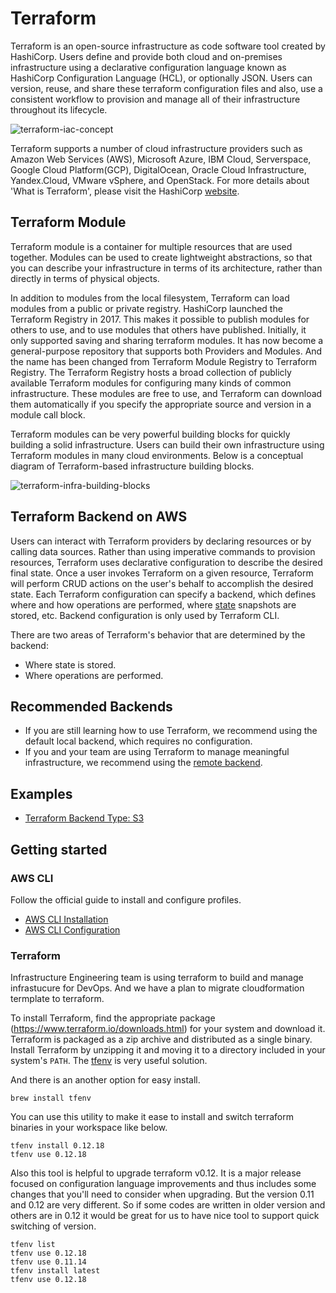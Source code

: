 # Terraform

Terraform is an open-source infrastructure as code software tool created by HashiCorp. Users define and provide both cloud and on-premises infrastructure using a declarative configuration language known as HashiCorp Configuration Language (HCL), or optionally JSON.
Users can version, reuse, and share these terraform configuration files and also, use a consistent workflow to provision and manage all of their infrastructure throughout its lifecycle.

![terraform-iac-concept](../../images/terraform-iac-concept.png)

Terraform supports a number of cloud infrastructure providers such as Amazon Web Services (AWS), Microsoft Azure, IBM Cloud, Serverspace, Google Cloud Platform(GCP), DigitalOcean, Oracle Cloud Infrastructure, Yandex.Cloud, VMware vSphere, and OpenStack. For more details about 'What is Terraform', please visit the HashiCorp [website](https://www.terraform.io/intro#what-is-terraform).

## Terraform Module
Terraform module is a container for multiple resources that are used together. Modules can be used to create lightweight abstractions, so that you can describe your infrastructure in terms of its architecture, rather than directly in terms of physical objects.

In addition to modules from the local filesystem, Terraform can load modules from a public or private registry. HashiCorp launched the Terraform Registry in 2017. This makes it possible to publish modules for others to use, and to use modules that others have published. Initially, it only supported saving and sharing terraform modules. It has now become a general-purpose repository that supports both Providers and Modules. And the name has been changed from Terraform Module Registry to Terraform Registry. The Terraform Registry hosts a broad collection of publicly available Terraform modules for configuring many kinds of common infrastructure. These modules are free to use, and Terraform can download them automatically if you specify the appropriate source and version in a module call block.

Terraform modules can be very powerful building blocks for quickly building a solid infrastructure. Users can build their own infrastructure using Terraform modules in many cloud environments. Below is a conceptual diagram of Terraform-based infrastructure building blocks.

![terraform-infra-building-blocks](../../images/terraform-infra-building-blocks.png)

## Terraform Backend on AWS
Users can interact with Terraform providers by declaring resources or by calling data sources. Rather than using imperative commands to provision resources, Terraform uses declarative configuration to describe the desired final state. Once a user invokes Terraform on a given resource, Terraform will perform CRUD actions on the user's behalf to accomplish the desired state. Each Terraform configuration can specify a backend, which defines where and how operations are performed, where [state](https://www.terraform.io/docs/language/state/index.html) snapshots are stored, etc. Backend configuration is only used by Terraform CLI.

There are two areas of Terraform's behavior that are determined by the backend:
+ Where state is stored.
+ Where operations are performed.

## Recommended Backends
+ If you are still learning how to use Terraform, we recommend using the default local backend, which requires no configuration.
+ If you and your team are using Terraform to manage meaningful infrastructure, we recommend using the [remote backend](https://www.terraform.io/docs/language/settings/backends/remote.html).

## Examples
- [Terraform Backend Type: S3](https://github.com/Young-ook/terraform-aws-tfstate-backend/blob/main/examples/backend)

## Getting started
### AWS CLI
Follow the official guide to install and configure profiles.
- [AWS CLI Installation](https://docs.aws.amazon.com/cli/latest/userguide/cli-chap-install.html)
- [AWS CLI Configuration](https://docs.aws.amazon.com/cli/latest/userguide/cli-configure-profiles.html)

### Terraform
Infrastructure Engineering team is using terraform to build and manage infrastucure for DevOps. And we have a plan to migrate cloudformation termplate to terraform.

To install Terraform, find the appropriate package (https://www.terraform.io/downloads.html) for your system and download it. Terraform is packaged as a zip archive and distributed as a single binary. Install Terraform by unzipping it and moving it to a directory included in your system's `PATH`. The [tfenv](https://github.com/tfutils/tfenv) is very useful solution.

And there is an another option for easy install.
```
brew install tfenv
```
You can use this utility to make it ease to install and switch terraform binaries in your workspace like below.
```
tfenv install 0.12.18
tfenv use 0.12.18
```
Also this tool is helpful to upgrade terraform v0.12. It is a major release focused on configuration language improvements and thus includes some changes that you'll need to consider when upgrading. But the version 0.11 and 0.12 are very different. So if some codes are written in older version and others are in 0.12 it would be great for us to have nice tool to support quick switching of version.
```
tfenv list
tfenv use 0.12.18
tfenv use 0.11.14
tfenv install latest
tfenv use 0.12.18
```
